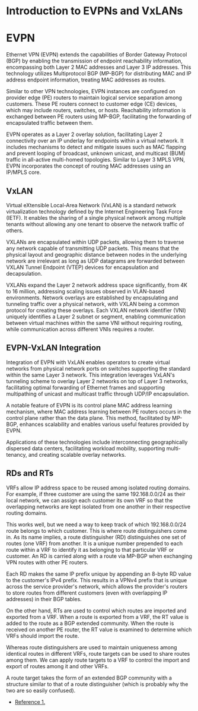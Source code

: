# Introduction to EVPNs and VxLANs


# EVPN

Ethernet VPN (EVPN) extends the capabilities of Border Gateway Protocol (BGP) by enabling the transmission of endpoint reachability information, encompassing both Layer 2 MAC addresses and Layer 3 IP addresses. This technology utilizes Multiprotocol BGP (MP-BGP) for distributing MAC and IP address endpoint information, treating MAC addresses as routes.

Similar to other VPN technologies, EVPN instances are configured on provider edge (PE) routers to maintain logical service separation among customers. These PE routers connect to customer edge (CE) devices, which may include routers, switches, or hosts. Reachability information is exchanged between PE routers using MP-BGP, facilitating the forwarding of encapsulated traffic between them.

EVPN operates as a Layer 2 overlay solution, facilitating Layer 2 connectivity over an IP underlay for endpoints within a virtual network. It includes mechanisms to detect and mitigate issues such as MAC flapping and prevent looping of broadcast, unknown unicast, and multicast (BUM) traffic in all-active multi-homed topologies. Similar to Layer 3 MPLS VPN, EVPN incorporates the concept of routing MAC addresses using an IP/MPLS core.

## VxLAN

Virtual eXtensible Local-Area Network (VxLAN) is a standard network virtualization technology defined by the Internet Engineering Task Force (IETF). It enables the sharing of a single physical network among multiple tenants without allowing any one tenant to observe the network traffic of others.

VXLANs are encapsulated within UDP packets, allowing them to traverse any network capable of transmitting UDP packets. This means that the physical layout and geographic distance between nodes in the underlying network are irrelevant as long as UDP datagrams are forwarded between VXLAN Tunnel Endpoint (VTEP) devices for encapsulation and decapsulation.

VXLANs expand the Layer 2 network address space significantly, from 4K to 16 million, addressing scaling issues observed in VLAN-based environments. Network overlays are established by encapsulating and tunneling traffic over a physical network, with VXLAN being a common protocol for creating these overlays. Each VXLAN network identifier (VNI) uniquely identifies a Layer 2 subnet or segment, enabling communication between virtual machines within the same VNI without requiring routing, while communication across different VNIs requires a router.

## EVPN-VxLAN Integration

Integration of EVPN with VxLAN enables operators to create virtual networks from physical network ports on switches supporting the standard within the same Layer 3 network. This integration leverages VxLAN's tunneling scheme to overlay Layer 2 networks on top of Layer 3 networks, facilitating optimal forwarding of Ethernet frames and supporting multipathing of unicast and multicast traffic through UDP/IP encapsulation.

A notable feature of EVPN is its control plane MAC address learning mechanism, where MAC address learning between PE routers occurs in the control plane rather than the data plane. This method, facilitated by MP-BGP, enhances scalability and enables various useful features provided by EVPN.

Applications of these technologies include interconnecting geographically dispersed data centers, facilitating workload mobility, supporting multi-tenancy, and creating scalable overlay networks.

## RDs and RTs

VRFs allow IP address space to be reused among isolated routing domains. For example, if three customer are using the same 192.168.0.0/24 as their local network, we can assign each customer its own VRF so that the overlapping networks are kept isolated from one another in their respective routing domains.

This works well, but we need a way to keep track of which 192.168.0.0/24 route belongs to which customer. This is where route distinguishers come in. As its name implies, a route distinguisher (RD) distinguishes one set of routes (one VRF) from another. It is a unique number prepended to each route within a VRF to identify it as belonging to that particular VRF or customer. An RD is carried along with a route via MP-BGP when exchanging VPN routes with other PE routers.

Each RD makes the same IP prefix unique by appending an 8-byte RD value to the customer's IPv4 prefix. This results in a VPNv4 prefix that is unique across the service provider's network, which allows the provider's routers to store routes from different customers (even with overlapping IP addresses) in their BGP tables.

On the other hand, RTs are used to control which routes are imported and exported from a VRF. When a route is exported from a VRF, the RT value is added to the route as a BGP extended community. When the route is received on another PE router, the RT value is examined to determine which VRFs should import the route.

Whereas route distinguishers are used to maintain uniqueness among identical routes in different VRFs, route targets can be used to share routes among them. We can apply route targets to a VRF to control the import and export of routes among it and other VRFs.

A route target takes the form of an extended BGP community with a structure similar to that of a route distinguisher (which is probably why the two are so easily confused).


- [Reference 1.](https://packetlife.net/blog/2013/jun/10/route-distinguishers-and-route-targets/)
